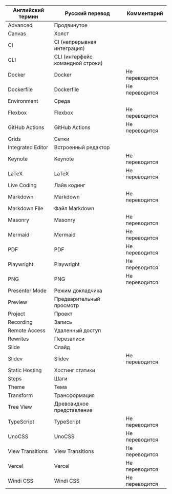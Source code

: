 | Английский термин | Русский перевод | Комментарий |
|-------------------|-----------------|-------------|
| Advanced | Продвинутое | |
| Canvas | Холст | |
| CI | CI (непрерывная интеграция) | |
| CLI | CLI (интерфейс командной строки) | |
| Docker | Docker | Не переводится |
| Dockerfile | Dockerfile | Не переводится |
| Environment | Среда | |
| Flexbox | Flexbox | Не переводится |
| GitHub Actions | GitHub Actions | Не переводится |
| Grids | Сетки | |
| Integrated Editor | Встроенный редактор | |
| Keynote | Keynote | Не переводится |
| LaTeX | LaTeX | Не переводится |
| Live Coding | Лайв кодинг | |
| Markdown | Markdown | Не переводится |
| Markdown File | Файл Markdown | |
| Masonry | Masonry | Не переводится |
| Mermaid | Mermaid | Не переводится |
| PDF | PDF | Не переводится |
| Playwright | Playwright | Не переводится |
| PNG | PNG | Не переводится |
| Presenter Mode | Режим докладчика | |
| Preview | Предварительный просмотр | |
| Project | Проект | |
| Recording | Запись | |
| Remote Access | Удаленный доступ | |
| Rewrites | Перезаписи | |
| Slide | Слайд | |
| Slidev | Slidev | Не переводится |
| Static Hosting | Хостинг статики | |
| Steps | Шаги | |
| Theme | Тема | |
| Transform | Трансформация | |
| Tree View | Древовидное представление | |
| TypeScript | TypeScript | Не переводится |
| UnoCSS | UnoCSS | Не переводится |
| View Transitions | View Transitions | Не переводится |
| Vercel | Vercel | Не переводится |
| Windi CSS | Windi CSS | Не переводится |